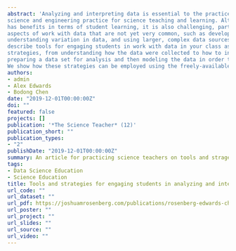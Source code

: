 ```yaml
---
abstract: 'Analyzing and interpreting data is essential to the practice of scientists and is also an essential
science and engineering practice for science teaching and learning. Although working with data
has benefits in terms of student learning, it is also challenging, particularly with respect to
aspects of work with data that are not yet very common, such as developing quantitative models,
understanding variation in data, and using larger, complex data sources. In this article, we aim to
describe tools for engaging students in work with data in your class as well as three general
strategies, from understanding how the data were collected to how to include the messier parts of
preparing a data set for analysis and then modeling the data in order to answer a driving question.
We show how these strategies can be employed using the freely-available, browser-based tools.'
authors:
- admin
- Alex Edwards
- Bodong Chen
date: "2019-12-01T00:00:00Z"
doi: ""
featured: false
projects: []
publication: '*The Science Teacher* (12)'
publication_short: ""
publication_types:
- "2"
publishDate: "2019-12-01T00:00:00Z"
summary: An article for practicing science teachers on tools and stragegies for involving students in data analysis.
tags:
- Data Science Education
- Science Education
title: Tools and strategies for engaging students in analyzing and interpreting complex data sources
url_code: ""
url_dataset: ""
url_pdf: https://joshuamrosenberg.com/publications/rosenberg-edwards-chen-tst.pdf
url_poster: ""
url_project: ""
url_slides: ""
url_source: ""
url_video: ""
---
```



